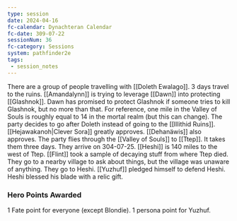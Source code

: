 ```yaml
---
type: session
date: 2024-04-16
fc-calendar: Dynachteran Calendar
fc-date: 309-07-22
sessionNum: 36
fc-category: Sessions
system: pathfinder2e
tags: 
 - session_notes
---
```

There are a group of people travelling with [[Doleth Ewalago]].
3 days travel to the ruins.
[[Amandalynn]] is trying to leverage [[Dawn]] into protecting [[Glashnok]]. Dawn has promised to protect Glashnok if someone tries to kill Glashnok, but no more than that.
For reference, one mile in the Valley of Souls is roughly equal to 14 in the mortal realm (but this can change).
The party decides to go after Doleth instead of going to the [[Illithid Ruins]]. [[Hejawakanoh|Clever Sora]] greatly approves. [[Dehanäwis]] also approves.
The party flies through the [[Valley of Souls]] to [[Ttep]]. It takes them three days. They arrive on 304-07-25.
[[Heshi]] is 140 miles to the west of Ttep.
[[Flint]] took a sample of decaying stuff from where Ttep died.
They go to a nearby village to ask about things, but the village was unaware of anything.
They go to Heshi. [[Yuzhuf]] pledged himself to defend Heshi. Heshi blessed his blade with a relic gift.

### Hero Points Awarded
1 Fate point for everyone (except Blondie).
1 persona point for Yuzhuf.